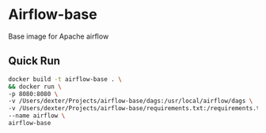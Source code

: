 # Airflow-base

Base image for Apache airflow

## Quick Run

```bash
docker build -t airflow-base . \
&& docker run \
-p 8080:8080 \
-v /Users/dexter/Projects/airflow-base/dags:/usr/local/airflow/dags \
-v /Users/dexter/Projects/airflow-base/requirements.txt:/requirements.txt \
--name airflow \
airflow-base

```


